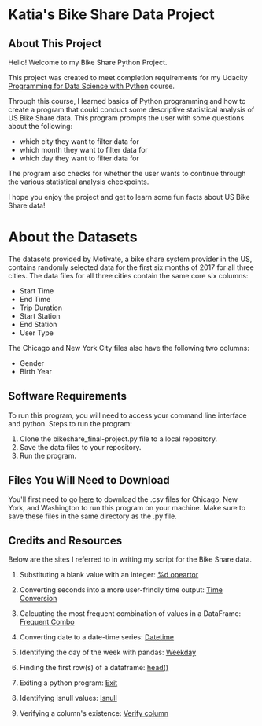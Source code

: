 # Katia's Bike Share Data Project

## About This Project

Hello! Welcome to my Bike Share Python Project. 

This project was created to meet completion requirements for my 
Udacity [Programming for Data Science with Python](https://www.udacity.com/course/programming-for-data-science-nanodegree--nd104) course. 

Through this course, I learned basics of Python programming and how to create a program that could conduct some descriptive statistical analysis of US Bike Share data. This program prompts the user with some questions about the following:
* which city they want to filter data for
* which month they want to filter data for
* which day they want to filter data for 

The program also checks for whether the user wants to continue through the various statistical analysis checkpoints.

I hope you enjoy the project and get to learn some fun facts about US Bike Share data!

# About the Datasets

The datasets provided by Motivate, a bike share system provider in the US, contains randomly selected data for the first six months of 2017 for all three cities. The data files for all three cities contain the same core six columns:

* Start Time
* End Time
* Trip Duration
* Start Station
* End Station
* User Type

The Chicago and New York City files also have the following two columns:

* Gender
* Birth Year

## Software Requirements

To run this program, you will need to access your command line interface and python. Steps to run the program:
1. Clone the bikeshare_final-project.py file to a local repository.
2. Save the data files to your repository.
3. Run the program.

## Files You Will Need to Download

You'll first need to go [here](https://www.kaggle.com/code/deepak525/us-bike-share-analysis/data) to download the .csv files for Chicago, New York, and Washington to run this program on your machine. Make sure to save these files in the same directory as the .py file.

## Credits and Resources

Below are the sites I referred to in writing my script for the Bike Share data.

1. Substituting a blank value with an integer: [%d opeartor][1]

2. Converting seconds into a more user-frindly time output: [Time Conversion][2]

3. Calcuating the most frequent combination of values in a DataFrame: [Frequent Combo][3]

4. Converting date to a date-time series: [Datetime][4]

5. Identifying the day of the week with pandas: [Weekday][5]

6. Finding the first row(s) of a dataframe: [head()][6]

7. Exiting a python program: [Exit][7]

8. Identifying isnull values: [Isnull][8]

9. Verifying a column's existence: [Verify column][9]


[1]:https://www.geeksforgeeks.org/difference-between-s-and-d-in-python-string/
[2]:https://www.w3resource.com/python-exercises/python-basic-exercise-65.php
[3]:https://stackoverflow.com/questions/63229237/finding-the-most-frequent-combination-in-dataframe
[4]:https://stackoverflow.com/questions/60131336/datetime-series-property
[5]:https://pandas.pydata.org/docs/reference/api/pandas.Series.dt.weekday.html
[6]:https://www.geeksforgeeks.org/how-to-get-first-row-of-pandas-dataframe/
[7]:https://learnpython.com/blog/end-python-script/
[8]: https://stackoverflow.com/questions/62442411/how-can-i-get-df-isnull-for-a-single-column-of-a-dataframe
[9]: https://stackoverflow.com/questions/24870306/how-to-check-if-a-column-exists-in-pandas